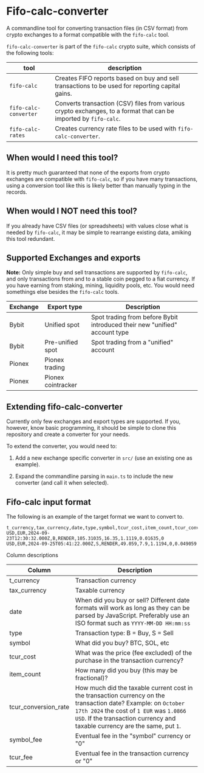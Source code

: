 # Fifo-calc-converter

A commandline tool for converting transaction files (in CSV format) from crypto exchanges to a
format compatible with the `fifo-calc` tool.

`fifo-calc-converter` is part of the `fifo-calc` crypto suite, which consists of the following
tools:

| tool                  | description                                                                                                      |
| --------------------- | ---------------------------------------------------------------------------------------------------------------- |
| `fifo-calc`           | Creates FIFO reports based on buy and sell transactions to be used for reporting capital gains.                  |
| `fifo-calc-converter` | Converts transaction (CSV) files from various crypto exchanges, to a format that can be imported by `fifo-calc`. |
| `fifo-calc-rates`     | Creates currency rate files to be used with `fifo-calc-converter`.                                               |

## When would I need this tool?

It is pretty much guaranteed that none of the exports from crypto exchanges are compatible with
`fifo-calc`, so if you have many transactions, using a conversion tool like this is likely better
than manually typing in the records.

## When would I NOT need this tool?

If you already have CSV files (or spreadsheets) with values close what is needed by `fifo-calc`, it
may be simple to rearrange existing data, amiking this tool redundant.

## Supported Exchanges and exports

**Note:** Only simple buy and sell transactions are supported by `fifo-calc`, and only transactions
from and to a stable coin pegged to a fiat currency. If you have earning from staking, mining,
liquidity pools, etc. You would need somethings else besides the `fifo-calc` tools.

| Exchange | Export type        | Description                                                                |
| -------- | ------------------ | -------------------------------------------------------------------------- |
| Bybit    | Unified spot       | Spot trading from before Bybit introduced their new "unified" account type |
| Bybit    | Pre-unified spot   | Spot trading from a "unified" account                                      |
| Pionex   | Pionex trading     |                                                                            |
| Pionex   | Pionex cointracker |                                                                            |

## Extending fifo-calc-converter

Currently only few exchanges and export types are supported. If you, however, know basic
programming, it should be simple to clone this repository and create a converter for your needs.

To extend the converter, you would need to:

1. Add a new exchange specific converter in `src/` (use an existing one as example).

1. Expand the commandline parsing in `main.ts` to include the new converter (and call it when
   selected).

## Fifo-calc input format

The following is an example of the target format we want to convert to.

```csv
t_currency,tax_currency,date,type,symbol,tcur_cost,item_count,tcur_conversion_rate,symbol_fee,tcur_fee
USD,EUR,2024-09-23T12:30:32.000Z,B,RENDER,105.31035,16.35,1.1119,0.01635,0
USD,EUR,2024-09-25T05:41:22.000Z,S,RENDER,49.059,7.9,1.1194,0,0.049059
```

Column descriptions

| Column               | Description                                                                                                                                                                                                                              |
| -------------------- | ---------------------------------------------------------------------------------------------------------------------------------------------------------------------------------------------------------------------------------------- |
| t_currency           | Transaction currency                                                                                                                                                                                                                     |
| tax_currency         | Taxable currency                                                                                                                                                                                                                         |
| date                 | When did you buy or sell? Different date formats will work as long as they can be parsed by JavaScript. Preferably use an ISO format such as `YYYY-MM-DD HH:mm:ss`                                                                       |
| type                 | Transaction type: B = Buy, S = Sell                                                                                                                                                                                                      |
| symbol               | What did you buy? BTC, SOL, etc                                                                                                                                                                                                          |
| tcur_cost            | What was the price (fee excluded) of the purchase in the transaction currency?                                                                                                                                                           |
| item_count           | How many did you buy (this may be fractional)?                                                                                                                                                                                           |
| tcur_conversion_rate | How much did the taxable current cost in the transaction currency on the transaction date? Example: on `October 17th 2024` the cost of `1 EUR` was `1.0866 USD`. If the transaction currency and taxable currency are the same, put `1`. |
| symbol_fee           | Eventual fee in the "symbol" currency or "0"                                                                                                                                                                                             |
| tcur_fee             | Eventual fee in the transaction currency or "0"                                                                                                                                                                                          |
